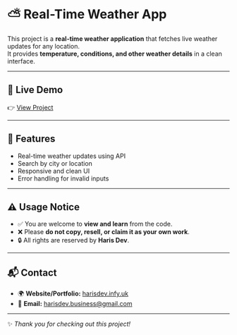 # ⛅ Real-Time Weather App  

This project is a **real-time weather application** that fetches live weather updates for any location.  
It provides **temperature, conditions, and other weather details** in a clean interface.  

---

## 🔗 Live Demo  
👉 [View Project](https://weathrwebsite.vercel.app/)  

---

## 🎯 Features  
- Real-time weather updates using API  
- Search by city or location  
- Responsive and clean UI  
- Error handling for invalid inputs  

---

## ⚠️ Usage Notice  
- ✅ You are welcome to **view and learn** from the code.  
- ❌ Please **do not copy, resell, or claim it as your own work**.  
- 🔒 All rights are reserved by **Haris Dev**.  

---

## 📬 Contact  
- 🌍 **Website/Portfolio:** [harisdev.infy.uk](https://harisdev.infy.uk)  
- 📧 **Email:** harisdev.business@gmail.com  

---
✨ *Thank you for checking out this project!*  
